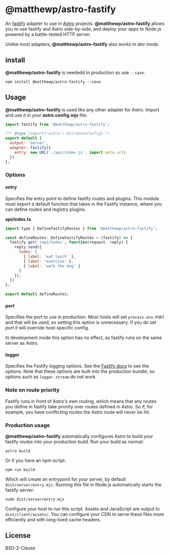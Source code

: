 # @matthewp/astro-fastify

An [fastify](https://www.fastify.io/) adapter to use in [Astro](https://astro.build/) projects. __@matthewp/astro-fastify__ allows you to use fastify and Astro side-by-side, and deploy your apps to Node.js powered by a battle-tested HTTP server.

Unlike most adapters, __@matthewp/astro-fastify__ also works in *dev mode*.

## install

__@matthewp/astro-fastify__ is neededd in production so use `--save`.

```shell
npm install @matthewp/astro-fastify --save
```

## Usage

__@matthewp/astro-fastify__ is used like any other adapter for Astro. Import and use it in your __astro.config.mjs__ file:

```js
import fastify from '@matthewp/astro-fastify';

/** @type {import('astro').AstroUserConfig} */
export default {
  output: 'server',
  adapter: fastify({
    entry: new URL('./api/index.js', import.meta.url)
  })
};
```

### Options

#### entry

Specifies the entry point to define fastify routes and plugins. This module must export a default function that takes in the Fastify instance, where you can define routes and registry plugins.

__api/index.ts__

```js
import type { DefineFastifyRoutes } from '@matthewp/astro-fastify';

const defineRoutes: DefineFastifyRoutes = (fastify) => {
  fastify.get('/api/todos', function(request, reply) {
    reply.send({
      todos: [
        { label: 'eat lunch' },
        { label: 'exercise' },
        { label: 'walk the dog' }
      ]
    });
  })
};

export default defineRoutes;
```

#### port

Specifies the port to use in production. Most hosts will set `process.env.PORT` and that will be used, so setting this option is unnecessary. If you do set *port* it will override host-specific config.

In development mode this option has no effect, as fastify runs on the same server as Astro.

#### logger

Specifies the Fastify logging options. See the [Fastify docs](https://www.fastify.io/docs/latest/Reference/Logging/) to see the options. Note that these options are built into the production bundle, so options such as `logger.stream` do not work.

### Note on route priority

Fastify runs in front of Astro's own routing, which means that any routes you define in fastify take priority over routes defined in Astro. So if, for example, you have conflicting routes the Astro route will never be hit.

### Production usage

__@matthewp/astro-fastify__ automatically configures Astro to build your fastify routes into your production build. Run your build as normal:

```shell
astro build
```

Or if you have an npm script:

```shell
npm run build
```

Which will create an entrypoint for your server, by default `dist/server/entry.mjs`. Running this file in Node.js automatically starts the fastify server:

```shell
node dist/server/entry.mjs
```

Configure your host to run this script. Assets and JavaScript are output to `dist/client/assets/`. You can configure your CDN to serve these files more efficiently and with long-lived cache headers.

## License

BSD-2-Clause